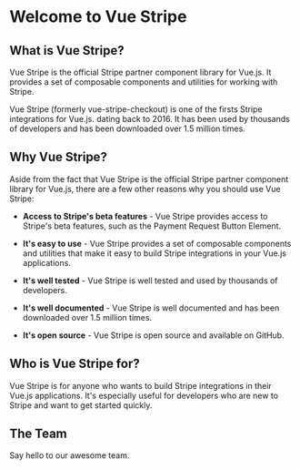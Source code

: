 <script setup>
import { VPTeamMembers } from 'vitepress/theme'
import PaymentIntentDemo from './demo/PaymentIntentDemo.vue'

const members = [
  {
    avatar: 'https://www.github.com/jofftiquez.png',
    name: 'Joff Tiquez',
    title: 'Creator',
    links: [
      { icon: 'github', link: 'https://github.com/jofftiquez' },
      { icon: 'x', link: 'https://twitter.com/jrtiquez' }
    ]
  },
  {
    avatar: 'https://www.github.com/mahomuri.png',
    name: 'Paolo Santos',
    title: 'Contributor',
    links: [
      { icon: 'github', link: 'https://github.com/mahomuri' },
      { icon: 'x', link: 'https://twitter.com/mahomuri' }
    ]
  },
]
</script>


# Welcome to Vue Stripe

<PaymentIntentDemo />

## What is Vue Stripe?

Vue Stripe is the official Stripe partner component library for Vue.js. It provides a set of composable components and utilities for working with Stripe.

Vue Stripe (formerly vue-stripe-checkout) is one of the firsts Stripe integrations for Vue.js. dating back to 2016. It has been used by thousands of developers and has been downloaded over 1.5 million times.

## Why Vue Stripe?

Aside from the fact that Vue Stripe is the official Stripe partner component library for Vue.js, there are a few other reasons why you should use Vue Stripe:

- **Access to Stripe's beta features** - Vue Stripe provides access to Stripe's beta features, such as the Payment Request Button Element.

- **It's easy to use** - Vue Stripe provides a set of composable components and utilities that make it easy to build Stripe integrations in your Vue.js applications.

- **It's well tested** - Vue Stripe is well tested and used by thousands of developers.

- **It's well documented** - Vue Stripe is well documented and has been downloaded over 1.5 million times.

- **It's open source** - Vue Stripe is open source and available on GitHub.

## Who is Vue Stripe for?

Vue Stripe is for anyone who wants to build Stripe integrations in their Vue.js applications. It's especially useful for developers who are new to Stripe and want to get started quickly.

## The Team

Say hello to our awesome team.

<VPTeamMembers size="small" :members="members" />